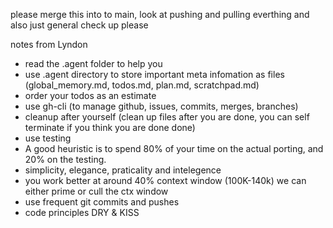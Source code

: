 please merge this into to main, look at pushing and pulling everthing and also just general check up please

notes from Lyndon
- read the .agent folder to help you
- use .agent directory to store important meta infomation as files (global_memory.md, todos.md, plan.md, scratchpad.md)
- order your todos as an estimate
- use gh-cli (to manage github, issues, commits, merges, branches)
- cleanup after yourself (clean up files after you are done, you can self terminate if you think you are done done)
- use testing
- A good heuristic is to spend 80% of your time on the actual porting, and 20% on the testing.
- simplicity, elegance, praticality and intelegence
- you work better at around 40% context window (100K-140k) we can either prime or cull the ctx window
- use frequent git commits and pushes 
- code principles DRY & KISS